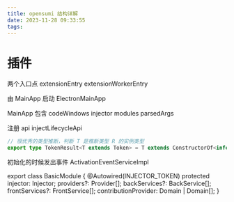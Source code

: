 ```yaml
---
title: opensumi 结构详解
date: 2023-11-28 09:33:55
tags:
---
```


# 插件

两个入口点
extensionEntry
extensionWorkerEntry

由 MainApp 启动
ElectronMainApp

MainApp 包含
codeWindows
injector
modules
parsedArgs

注册 api
injectLifecycleApi


``` ts
// 很优秀的类型推断，判断 T 是推断类型 R 的实例类型
export type TokenResult<T extends Token> = T extends ConstructorOf<infer R> ? R : any;
```

初始化的时候发出事件
ActivationEventServiceImpl



export class BasicModule {
  @Autowired(INJECTOR_TOKEN)
  protected injector: Injector;
  providers?: Provider[];
  backServices?: BackService[];
  frontServices?: FrontService[];
  contributionProvider: Domain | Domain[];
}